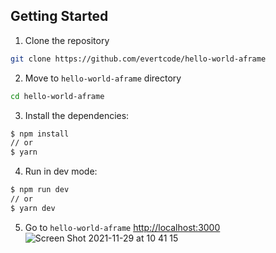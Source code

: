 ## Getting Started

1. Clone the repository

```bash
git clone https://github.com/evertcode/hello-world-aframe
```

2. Move to `hello-world-aframe` directory

```bash
cd hello-world-aframe
```

3. Install the dependencies:

```sh
$ npm install
// or
$ yarn
```

4. Run in dev mode:

```sh
$ npm run dev
// or
$ yarn dev
```

5. Go to `hello-world-aframe` [http://localhost:3000](http://localhost:3000)
![Screen Shot 2021-11-29 at 10 41 15](https://user-images.githubusercontent.com/3246481/143907702-0b841e0f-0ce4-4d40-9df1-0d7754cace6e.png)
